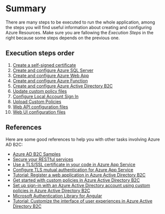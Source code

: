 # Summary
There are many steps to be executed to run the whole application, among the steps you will find useful information about creating and configuring Azure Resources. Make sure you are fallowing the *Execution Steps* in the right because some steps depends on the previous one.

## Execution steps order

  1. [Create a self-signed certificate](https://github.com/DonRamaral/azure-b2c/tree/master/documentation/create-a-self-signed-certificate.md) 
  2. [Create and configure Azure SQL Server](https://github.com/DonRamaral/azure-b2c/tree/master/documentation/create-and-configure-azure-sql-server.md)
  3. [Create and configure Azure Web App](https://github.com/DonRamaral/azure-b2c/tree/master/documentation/create-and-configure-azure-web-app.md)
  4. [Create and configure Azure Function](https://github.com/DonRamaral/azure-b2c/tree/master/documentation/create-and-configure-azure-function.md)
  5. [Create and configure Azure Active Directory B2C](https://github.com/DonRamaral/azure-b2c/tree/master/documentation/create-and-configure-azure-active-directory-b2c.md)
  6. [Update custom policy files](https://github.com/DonRamaral/azure-b2c/tree/master/documentation/update-custom-policy-files.md)
  7. [Configure Local Account Sign In](https://github.com/DonRamaral/azure-b2c/tree/master/documentation/configure-local-account-sign-in.md)
  8. [Upload Custom Policies](https://github.com/DonRamaral/azure-b2c/tree/master/documentation/upload-custom-policies.md)
  9. [Web API configuration files](https://github.com/DonRamaral/azure-b2c/tree/master/documentation/web-api-configuration-files.md)
  10. [Web UI configuration files](https://github.com/DonRamaral/azure-b2c/tree/master/documentation/web-ui-configuration-files.md)

  ## References

  Here are some good references to help you with other tasks involving Azure AD B2C:
  - [Azure AD B2C Samples](https://github.com/azure-ad-b2c/samples)
  - [Secure your RESTful services](https://docs.microsoft.com/en-us/azure/active-directory-b2c/secure-rest-api#prepare-a-self-signed-certificate-optional)
  - [Use a TLS/SSL certificate in your code in Azure App Service](https://docs.microsoft.com/en-us/azure/app-service/configure-ssl-certificate-in-code)
  - [Configure TLS mutual authentication for Azure App Service](https://docs.microsoft.com/en-us/azure/app-service/app-service-web-configure-tls-mutual-auth)
  - [Tutorial: Register a web application in Azure Active Directory B2C](https://docs.microsoft.com/en-us/azure/active-directory-b2c/tutorial-register-applications?tabs=app-reg-ga)
  - [Get started with custom policies in Azure Active Directory B2C](https://docs.microsoft.com/en-us/azure/active-directory-b2c/custom-policy-get-started?tabs=applications)
  - [Set up sign-in with an Azure Active Directory account using custom policies in Azure Active Directory B2C](https://docs.microsoft.com/en-us/azure/active-directory-b2c/identity-provider-azure-ad-single-tenant-custom?tabs=app-reg-ga)
  - [Microsoft Authentication Library for Angular](https://www.npmjs.com/package/@azure/msal-angular)
  - [Tutorial: Customize the interface of user experiences in Azure Active Directory B2C](https://docs.microsoft.com/en-us/azure/active-directory-b2c/tutorial-customize-ui)
